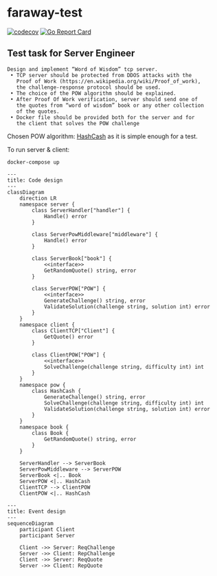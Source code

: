 # faraway-test

[![codecov](https://codecov.io/gh/itimky/faraway-test/graph/badge.svg?token=EYGCJEHSDN)](https://codecov.io/gh/itimky/faraway-test)
[![Go Report Card](https://goreportcard.com/badge/github.com/itimky/faraway-test)](https://goreportcard.com/report/github.com/itimky/faraway-test)


## Test task for Server Engineer

```text
Design and implement “Word of Wisdom” tcp server.
 • TCP server should be protected from DDOS attacks with the
   Proof of Work (https://en.wikipedia.org/wiki/Proof_of_work),
   the challenge-response protocol should be used.
 • The choice of the POW algorithm should be explained.
 • After Proof Of Work verification, server should send one of
   the quotes from “word of wisdom” book or any other collection
   of the quotes.
 • Docker file should be provided both for the server and for
   the client that solves the POW challenge
```

Chosen POW algorithm: [HashCash](https://en.wikipedia.org/wiki/Hashcash) as it is simple enough for a test.

To run server & client:
```shell
docker-compose up
```

<!-- https://mermaid.js.org/syntax/classDiagram.html -->

```mermaid
---
title: Code design
---
classDiagram
    direction LR
    namespace server {
        class ServerHandler["handler"] {
            Handle() error
        }

        class ServerPowMiddleware["middleware"] {
            Handle() error
        }

        class ServerBook["book"] {
            <<interface>>
            GetRandomQuote() string, error
        }

        class ServerPOW["POW"] {
            <<interface>>
            GenerateChallenge() string, error
            ValidateSolution(challenge string, solution int) error
        }
    }
    namespace client {
        class ClientTCP["Client"] {
            GetQuote() error
        }

        class ClientPOW["POW"] {
            <<interface>>
            SolveChallenge(challenge string, difficulty int) int
        }
    }
    namespace pow {
        class HashCash {
            GenerateChallenge() string, error
            SolveChallenge(challenge string, difficulty int) int
            ValidateSolution(challenge string, solution int) error
        }
    }
    namespace book {
        class Book {
            GetRandomQuote() string, error
        }
    }

    ServerHandler --> ServerBook
    ServerPowMiddleware --> ServerPOW
    ServerBook <|.. Book
    ServerPOW <|.. HashCash
    ClientTCP --> ClientPOW
    ClientPOW <|.. HashCash
```

```mermaid
---
title: Event design
---
sequenceDiagram
    participant Client
    participant Server

    Client ->> Server: ReqChallenge
    Server ->> Client: RepChallenge
    Client ->> Server: ReqQuote
    Server ->> Client: RepQuote
```
